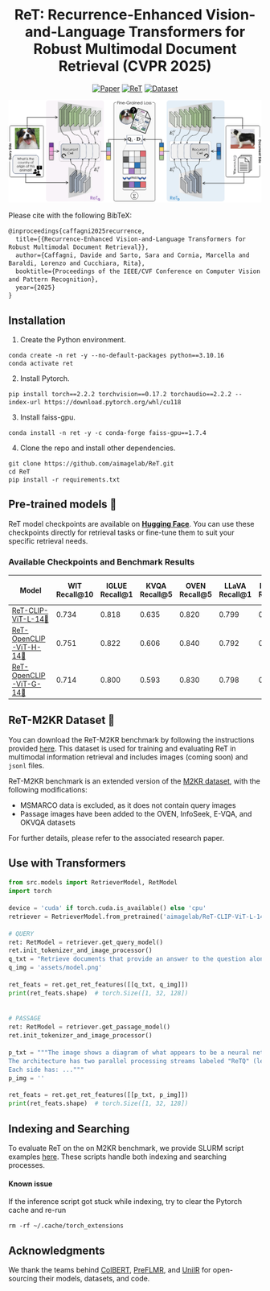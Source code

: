 <div align="center">
  <h1>ReT: Recurrence-Enhanced Vision-and-Language Transformers for Robust Multimodal Document Retrieval (CVPR 2025) </h1>
</div>

<div align="center">
  
  [![Paper](https://img.shields.io/badge/Paper-arxiv.2503.15621-B31B1B.svg)](https://www.arxiv.org/abs/2503.01980)
  [![ReT](https://img.shields.io/badge/Checkpoints-🤗%20ReT-blue)](https://huggingface.co/collections/aimagelab/ret-67e15d4f9c60664d08ff8747)
  [![Dataset](https://img.shields.io/badge/Dataset-🤗%20ReT--M2KR-blue)](https://huggingface.co/datasets/aimagelab/ReT-M2KR)


</div>

<p align="center">
  <img src="assets/model.png" alt="ReT" width="840" />
</p> 

Please cite with the following BibTeX:
```
@inproceedings{caffagni2025recurrence,
  title={{Recurrence-Enhanced Vision-and-Language Transformers for Robust Multimodal Document Retrieval}},
  author={Caffagni, Davide and Sarto, Sara and Cornia, Marcella and Baraldi, Lorenzo and Cucchiara, Rita},
  booktitle={Proceedings of the IEEE/CVF Conference on Computer Vision and Pattern Recognition},
  year={2025}
}
```
## Installation
1. Create the Python environment.
```
conda create -n ret -y --no-default-packages python==3.10.16
conda activate ret
```
2. Install Pytorch.
```
pip install torch==2.2.2 torchvision==0.17.2 torchaudio==2.2.2 --index-url https://download.pytorch.org/whl/cu118
```
3. Install faiss-gpu.
```
conda install -n ret -y -c conda-forge faiss-gpu==1.7.4
```
4. Clone the repo and install other dependencies.
```
git clone https://github.com/aimagelab/ReT.git
cd ReT
pip install -r requirements.txt
```


## Pre-trained models 🤗
ReT model checkpoints are available on [**Hugging Face**](https://huggingface.co/collections/aimagelab/ret-67e15d4f9c60664d08ff8747).
You can use these checkpoints directly for retrieval tasks or fine-tune them to suit your specific retrieval needs.

### Available Checkpoints and Benchmark Results
| Model         | WIT Recall@10 | IGLUE Recall@1 | KVQA Recall@5 | OVEN Recall@5 | LLaVA Recall@1 | InfoSeek Recall@5 | InfoSeek Pseudo Recall@5 | EVQA Recall@5 | EVQA Pseudo Recall@5 | OKVQA Recall@5 | OKVQA Pseudo Recall@5 |
|---------------|---------------|----------------|------------------|---------------|----------------|---------------|----------------------|----------------|-----------------------|-------------------|--------------------------|
| [ReT-CLIP-ViT-L-14🤗](https://huggingface.co/aimagelab/ReT-CLIP-ViT-L-14) | 0.734         | 0.818          | 0.635         | 0.820            | 0.799         | 0.470          | 0.605         | 0.445                | 0.579          | 0.202                 | 0.662             |
| [ReT-OpenCLIP-ViT-H-14🤗](https://huggingface.co/aimagelab/ReT-OpenCLIP-ViT-H-14) | 0.751         | 0.822          | 0.606         | 0.840            | 0.792         | 0.520          | 0.607         | 0.448                | 0.578          | 0.182                 | 0.634             |
| [ReT-OpenCLIP-ViT-G-14🤗](https://huggingface.co/aimagelab/ReT-OpenCLIP-ViT-G-14) | 0.714         | 0.800          | 0.593         | 0.830            | 0.798         | 0.473          | 0.625         | 0.486                | 0.602          | 0.190                 | 0.638             |


## ReT-M2KR Dataset 🤗

You can download the ReT-M2KR benchmark by following the instructions provided [here](https://huggingface.co/datasets/aimagelab/ReT-M2KR). 
This dataset is used for training and evaluating ReT in multimodal information retrieval and includes images (coming soon) and `jsonl` files.

ReT-M2KR benchmark is an extended version of the [M2KR dataset](https://huggingface.co/datasets/BByrneLab/multi_task_multi_modal_knowledge_retrieval_benchmark_M2KR), with the following modifications:

- MSMARCO data is excluded, as it does not contain query images
- Passage images have been added to the OVEN, InfoSeek, E-VQA, and OKVQA datasets

For further details, please refer to the associated research paper.



## Use with Transformers
```python
from src.models import RetrieverModel, RetModel
import torch

device = 'cuda' if torch.cuda.is_available() else 'cpu'
retriever = RetrieverModel.from_pretrained('aimagelab/ReT-CLIP-ViT-L-14', device_map=device)

# QUERY
ret: RetModel = retriever.get_query_model()
ret.init_tokenizer_and_image_processor()
q_txt = "Retrieve documents that provide an answer to the question alongside the image: What is the content of the image?"
q_img = 'assets/model.png'

ret_feats = ret.get_ret_features([[q_txt, q_img]])
print(ret_feats.shape)  # torch.Size([1, 32, 128])


# PASSAGE
ret: RetModel = retriever.get_passage_model()
ret.init_tokenizer_and_image_processor()

p_txt = """The image shows a diagram of what appears to be a neural network architecture using a fine-grained loss approach for multimodal learning.
The architecture has two parallel processing streams labeled "ReTQ" (left side, in purple) and "ReTD" (right side, in blue).
Each side has: ..."""
p_img = ''

ret_feats = ret.get_ret_features([[p_txt, p_img]])
print(ret_feats.shape)  # torch.Size([1, 32, 128])
```

## Indexing and Searching
To evaluate ReT on the on M2KR benchmark, we provide SLURM script examples [here](./scripts). These scripts handle both indexing and searching processes.


#### Known issue
If the inference script got stuck while indexing, try to clear the Pytorch cache and re-run
```
rm -rf ~/.cache/torch_extensions  
```





## Acknowledgments
We thank the teams behind [ColBERT](https://github.com/stanford-futuredata/ColBERT), [PreFLMR](https://github.com/LinWeizheDragon/FLMR), and [UniIR](https://github.com/TIGER-AI-Lab/UniIR) for open-sourcing their models, datasets, and code.
